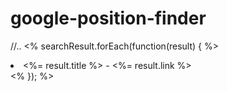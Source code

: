 # google-position-finder
//..
<% searchResult.forEach(function(result) { %>
        <li><%= result.title %> - <%= result.link %></li>
    <% }); %>